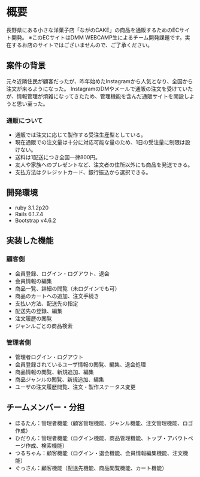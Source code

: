 
# 概要

長野県にある小さな洋菓子店「ながのCAKE」の商品を通販するためのECサイト開発。
※このECサイトはDMM WEBCAMP生によるチーム開発課題です。実在するお店のサイトではございませんので、ご了承ください。

## 案件の背景

元々近隣住民が顧客だったが、昨年始めたInstagramから人気となり、全国から注文が来るようになった。 InstagramのDMやメールで通販の注文を受けていたが、情報管理が煩雑になってきたため、管理機能を含んだ通販サイトを開設しようと思い至った。

### 通販について
- 通販では注文に応じて製作する受注生産型としている。
- 現在通販での注文量は十分に対応可能な量のため、1日の受注量に制限は設けない。
- 送料は1配送につき全国一律800円。
- 友人や家族へのプレゼントなど、注文者の住所以外にも商品を発送できる。
- 支払方法はクレジットカード、銀行振込から選択できる。

## 開発環境

-   ruby 3.1.2p20
-   Rails 6.1.7.4
-   Bootstrap v4.6.2

## 実装した機能

### 顧客側

-   会員登録、ログイン・ログアウト、退会
-   会員情報の編集
-   商品一覧、詳細の閲覧（未ログインでも可）
-   商品のカートへの追加、注文手続き
-   支払い方法、配送先の指定
-   配送先の登録、編集
-   注文履歴の閲覧
-   ジャンルごとの商品検索

### 管理者側
-   管理者ログイン・ログアウト
-   会員登録されているユーザ情報の閲覧、編集、退会処理
-   商品情報の閲覧、新規追加、編集
-   商品ジャンルの閲覧、新規追加、編集
-   ユーザの注文履歴閲覧、注文・製作ステータス変更



## チームメンバー・分担

-   ほるたん：管理者機能（顧客管理機能、ジャンル機能、注文管理機能、ロゴ作成）
-   ひだりん：管理者機能（ログイン機能、商品管理機能、トップ・アバウトページ作成、検索機能）
-   つるちゃん：顧客機能（ログイン・退会機能、会員情報編集機能、注文機能）
-   ぐっさん：顧客機能（配送先機能、商品閲覧機能、カート機能）